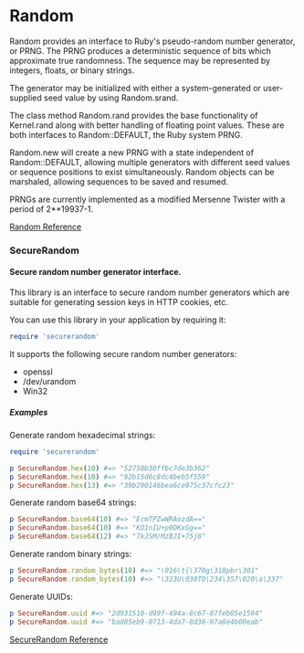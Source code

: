 # Random

Random provides an interface to Ruby's pseudo-random number generator,
or PRNG. The PRNG produces a deterministic sequence of bits which
approximate true randomness. The sequence may be represented by
integers, floats, or binary strings.

The generator may be initialized with either a system-generated or
user-supplied seed value by using Random.srand.

The class method Random.rand provides the base functionality of
Kernel.rand along with better handling of floating point values. These
are both interfaces to Random::DEFAULT, the Ruby system PRNG.

Random.new will create a new PRNG with a state independent of
Random::DEFAULT, allowing multiple generators with different seed values
or sequence positions to exist simultaneously. Random objects can be
marshaled, allowing sequences to be saved and resumed.

PRNGs are currently implemented as a modified Mersenne Twister with a
period of 2\*\*19937-1.

[Random Reference](http://ruby-doc.org/core-2.5.0/Random.html)



### SecureRandom

#### Secure random number generator interface.

This library is an interface to secure random number generators which
are suitable for generating session keys in HTTP cookies, etc.

You can use this library in your application by requiring it:


```ruby
require 'securerandom'
```

It supports the following secure random number generators:

* openssl
* /dev/urandom
* Win32

##### Examples

Generate random hexadecimal strings:


```ruby
require 'securerandom'

p SecureRandom.hex(10) #=> "52750b30ffbc7de3b362"
p SecureRandom.hex(10) #=> "92b15d6c8dc4beb5f559"
p SecureRandom.hex(13) #=> "39b290146bea6ce975c37cfc23"
```

Generate random base64 strings:


```ruby
p SecureRandom.base64(10) #=> "EcmTPZwWRAozdA=="
p SecureRandom.base64(10) #=> "KO1nIU+p9DKxGg=="
p SecureRandom.base64(12) #=> "7kJSM/MzBJI+75j8"
```

Generate random binary strings:


```ruby
p SecureRandom.random_bytes(10) #=> "\016\t{\370g\310pbr\301"
p SecureRandom.random_bytes(10) #=> "\323U\030TO\234\357\020\a\337"
```

Generate UUIDs:


```ruby
p SecureRandom.uuid #=> "2d931510-d99f-494a-8c67-87feb05e1594"
p SecureRandom.uuid #=> "bad85eb9-0713-4da7-8d36-07a8e4b00eab"
```

[SecureRandom
Reference](https://ruby-doc.org/stdlib-2.5.0/libdoc/securerandom/rdoc/SecureRandom.html)

